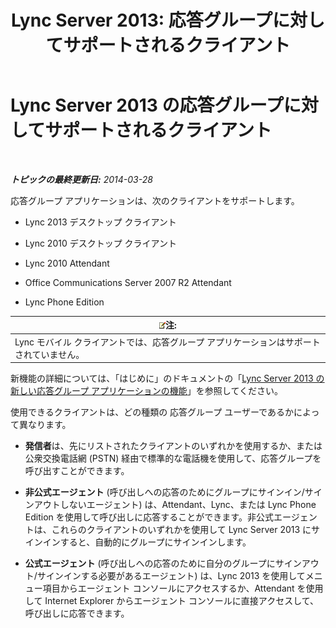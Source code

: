 ﻿---
title: 'Lync Server 2013: 応答グループに対してサポートされるクライアント'
TOCTitle: 応答グループに対してサポートされるクライアント
ms:assetid: 84911025-e754-41a8-ba48-e31c058fc557
ms:mtpsurl: https://technet.microsoft.com/ja-jp/library/Gg398674(v=OCS.15)
ms:contentKeyID: 48272762
ms.date: 05/19/2016
mtps_version: v=OCS.15
ms.translationtype: HT
---

# Lync Server 2013 の応答グループに対してサポートされるクライアント

 

_**トピックの最終更新日:** 2014-03-28_

応答グループ アプリケーションは、次のクライアントをサポートします。

  - Lync 2013 デスクトップ クライアント

  - Lync 2010 デスクトップ クライアント

  - Lync 2010 Attendant

  - Office Communications Server 2007 R2 Attendant

  - Lync Phone Edition

<table>
<thead>
<tr class="header">
<th><img src="images/Gg412781.note(OCS.15).gif" title="note" alt="note" />注:</th>
</tr>
</thead>
<tbody>
<tr class="odd">
<td>Lync モバイル クライアントでは、応答グループ アプリケーションはサポートされていません。</td>
</tr>
</tbody>
</table>


新機能の詳細については、「はじめに」のドキュメントの「[Lync Server 2013 の新しい応答グループ アプリケーションの機能](lync-server-2013-new-response-group-application-features.md)」を参照してください。

使用できるクライアントは、どの種類の 応答グループ ユーザーであるかによって異なります。

  - **発信者**は、先にリストされたクライアントのいずれかを使用するか、または公衆交換電話網 (PSTN) 経由で標準的な電話機を使用して、応答グループを呼び出すことができます。

  - **非公式エージェント** (呼び出しへの応答のためにグループにサインイン/サインアウトしないエージェント) は、Attendant、Lync、または Lync Phone Edition を使用して呼び出しに応答することができます。非公式エージェントは、これらのクライアントのいずれかを使用して Lync Server 2013 にサインインすると、自動的にグループにサインインします。

  - **公式エージェント** (呼び出しへの応答のために自分のグループにサインアウト/サインインする必要があるエージェント) は、Lync 2013 を使用してメニュー項目からエージェント コンソールにアクセスするか、Attendant を使用して Internet Explorer からエージェント コンソールに直接アクセスして、呼び出しに応答できます。

